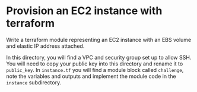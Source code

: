 # Provision an EC2 instance with terraform

Write a terraform module representing an EC2 instance with an EBS volume
and elastic IP address attached.

In this directory, you will find a VPC and security group set up to allow SSH.
You will need to copy your public key into this directory and rename it to
`public_key`.  In `instance.tf` you will find a module block called `challenge`, 
note the variables and outputs and implement the module code in the `instance`
subdirectory.
